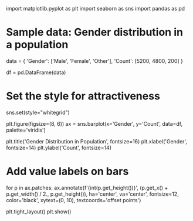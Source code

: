 import matplotlib.pyplot as plt
import seaborn as sns
import pandas as pd

# Sample data: Gender distribution in a population
data = {
    'Gender': ['Male', 'Female', 'Other'],
    'Count': [5200, 4800, 200]
}

df = pd.DataFrame(data)

# Set the style for attractiveness
sns.set(style="whitegrid")

plt.figure(figsize=(8, 6))
ax = sns.barplot(x='Gender', y='Count', data=df, palette='viridis')

plt.title('Gender Distribution in Population', fontsize=16)
plt.xlabel('Gender', fontsize=14)
plt.ylabel('Count', fontsize=14)

# Add value labels on bars
for p in ax.patches:
    ax.annotate(f'{int(p.get_height())}', 
                (p.get_x() + p.get_width() / 2., p.get_height()), 
                ha='center', va='center', fontsize=12, color='black', xytext=(0, 10),
                textcoords='offset points')

plt.tight_layout()
plt.show()
